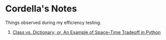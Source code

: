 Cordella's Notes
================

Things observed during my efficiency testing.

1. [Class vs. Dictionary; or, An Example of Space–Time Tradeoff in Python][Py:CvD]

[Py:CvD]: https://github.com/cordella/notes/blob/master/ClassVsDictionary_gist-2861038.md
